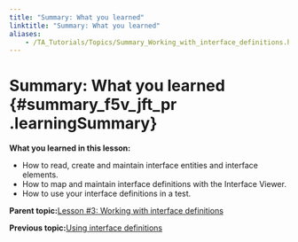 ```yaml
--- 
title: "Summary: What you learned"
linktitle: "Summary: What you learned"
aliases: 
    - /TA_Tutorials/Topics/Summary_Working_with_interface_definitions.html
---
```

# Summary: What you learned {#summary_f5v_jft_pr .learningSummary}

**What you learned in this lesson:**

-   How to read, create and maintain interface entities and interface elements.
-   How to map and maintain interface definitions with the Interface Viewer.
-   How to use your interface definitions in a test.

**Parent topic:**[Lesson \#3: Working with interface definitions](../../TA_Tutorials/Topics/Tutorial_Working_with_interface_definitions.html)

**Previous topic:**[Using interface definitions](../../TA_Tutorials/Topics/Using_interface_definitions.html)

